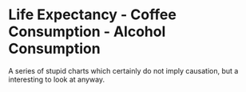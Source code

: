 # Life Expectancy - Coffee Consumption - Alcohol Consumption

A series of stupid charts which certainly do not imply causation, but a interesting to look at anyway.